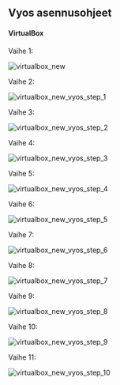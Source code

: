 ## Vyos asennusohjeet

#### VirtualBox

Vaihe 1:

![virtualbox_new](https://user-images.githubusercontent.com/16650292/32906076-89fef3c0-cb04-11e7-9e1c-c0cce28cad3c.PNG)

Vaihe 2:

![virtualbox_new_vyos_step_1](https://user-images.githubusercontent.com/16650292/32906175-cdbd408a-cb04-11e7-92c4-ee9b0bbe3808.png)

Vaihe 3:

![virtualbox_new_vyos_step_2](https://user-images.githubusercontent.com/16650292/32906184-d320fb66-cb04-11e7-8504-823305847c87.png)

Vaihe 4:

![virtualbox_new_vyos_step_3](https://user-images.githubusercontent.com/16650292/32906185-d33d818c-cb04-11e7-8093-c966efaddbd5.png)

Vaihe 5:

![virtualbox_new_vyos_step_4](https://user-images.githubusercontent.com/16650292/32906187-d35b69ea-cb04-11e7-82a1-000ecc6468f0.png)

Vaihe 6:

![virtualbox_new_vyos_step_5](https://user-images.githubusercontent.com/16650292/32906188-d3782742-cb04-11e7-82cc-4b919464399d.png)

Vaihe 7:

![virtualbox_new_vyos_step_6](https://user-images.githubusercontent.com/16650292/32906190-d3b83df0-cb04-11e7-8f06-a69009fc7b0c.png)

Vaihe 8:

![virtualbox_new_vyos_step_7](https://user-images.githubusercontent.com/16650292/32906192-d3d8307e-cb04-11e7-8009-2133fa870715.png)

Vaihe 9:

![virtualbox_new_vyos_step_8](https://user-images.githubusercontent.com/16650292/32906275-18315f5c-cb05-11e7-8c17-14e4b9b7a9fa.png)

Vaihe 10:

![virtualbox_new_vyos_step_9](https://user-images.githubusercontent.com/16650292/32906276-184d82b8-cb05-11e7-9610-ea1b51c5284f.png)

Vaihe 11:

![virtualbox_new_vyos_step_10](https://user-images.githubusercontent.com/16650292/32906277-186a4ec0-cb05-11e7-9bfd-be6a0a857c7a.png)
